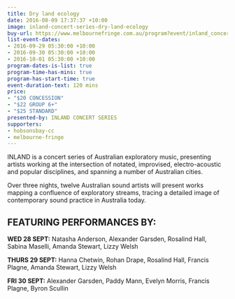 ```yaml
---
title: Dry land ecology
date: 2016-08-09 17:37:37 +10:00
image: inland-concert-series-dry-land-ecology
buy-url: https://www.melbournefringe.com.au/program?event/inland_concert_series_dry_land_ecology/42ae105a-3a19-4d1a-a7d4-6724aa8af524/
list-event-dates:
- 2016-09-29 05:30:00 +10:00
- 2016-09-30 05:30:00 +10:00
- 2016-10-01 05:30:00 +10:00
program-dates-is-list: true
program-time-has-mins: true
program-has-start-time: true
event-duration-text: 120 mins
price:
- "$20 CONCESSION"
- "$22 GROUP 6+"
- "$25 STANDARD"
presented-by: INLAND CONCERT SERIES
supporters:
- hobsonsbay-cc
- melbourne-fringe
---
```


<!-- https://thesubstation.org.au/show/inlandconcertseries/ -->

INLAND is a concert series of Australian exploratory music, presenting artists working at the intersection of notated, improvised, electro-acoustic and popular disciplines, and spanning a number of Australian cities.

Over three nights, twelve Australian sound artists will present works mapping a confluence of exploratory streams, tracing a detailed image of contemporary sound practice in Australia today.

## FEATURING PERFORMANCES BY:

**WED 28 SEPT:** Natasha Anderson, Alexander Garsden, Rosalind Hall, Sabina Maselli, Amanda Stewart, Lizzy Welsh

**THURS 29 SEPT:** Hanna Chetwin, Rohan Drape, Rosalind Hall, Francis Plagne, Amanda Stewart, Lizzy Welsh

**FRI 30 SEPT:** Alexander Garsden, Paddy Mann, Evelyn Morris, Francis Plagne, Byron Scullin
